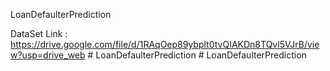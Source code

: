 LoanDefaulterPrediction

DataSet Link : https://drive.google.com/file/d/1RAqOep89ybplt0tvQIAKDn8TQvl5VJrB/view?usp=drive_web 
#   L o a n D e f a u l t e r P r e d i c t i o n  
 #   L o a n D e f a u l t e r P r e d i c t i o n  
 